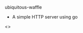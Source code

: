 ubiquitous-waffle

- A simple HTTP server using go

<<include more instructions here for deploying app locally>>

